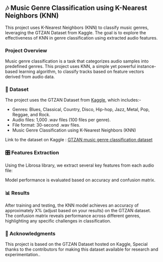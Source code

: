 ## 🎶 **Music Genre Classification using K-Nearest Neighbors (KNN)**
This project uses K-Nearest Neighbors (KNN) to classify music genres, leveraging the GTZAN Dataset from Kaggle. The goal is to explore the effectiveness of KNN in genre classification using extracted audio features.

### Project Overview
Music genre classification is a task that categorizes audio samples into predefined genres. This project uses KNN, a simple yet powerful instance-based learning algorithm, to classify tracks based on feature vectors derived from audio data.

### 📁 Dataset

The project uses the GTZAN Dataset from [Kaggle](https://kaggle.com), which includes:-

+ Genres: Blues, Classical, Country, Disco, Hip-hop, Jazz, Metal, Pop, Reggae, and Rock.
+ Audio files: 1,000 .wav files (100 files per genre).
+ File format: 30-second .wav files.
+ Music Genre Classification using K-Nearest Neighbors (KNN)

Link to the dataset on Kaggle : [GTZAN music genre classification dataset](https://www.kaggle.com/datasets/andradaolteanu/gtzan-dataset-music-genre-classification)

### 🎛️ Features Extraction
Using the Librosa library, we extract several key features from each audio file:

Model performance is evaluated based on accuracy and confusion matrix.

### 📊 Results
After training and testing, the KNN model achieves an accuracy of approximately X% (adjust based on your results) on the GTZAN dataset. The confusion matrix reveals performance across different genres, highlighting any specific challenges in classification.

### 🤝 Acknowledgments
This project is based on the GTZAN Dataset hosted on Kaggle, Special thanks to the contributors for making this dataset available for research and experimentation..


